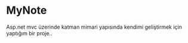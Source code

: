 # MyNote
Asp.net mvc üzerinde katman mimari yapısında kendimi geliştirmek için yaptığım bir proje..



